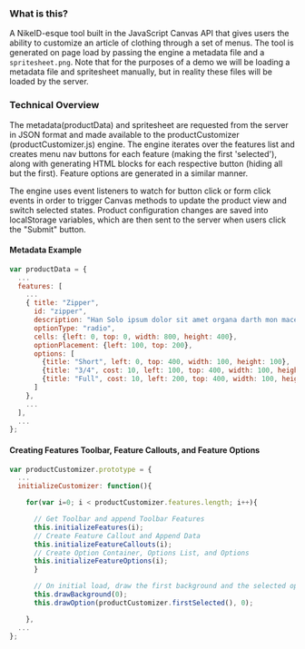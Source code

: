 ### What is this?
A NikeID-esque tool built in the JavaScript Canvas API that gives users the ability to customize an article of clothing through a set of menus. The tool is generated on page load by passing the engine a metadata file and a `spritesheet.png`. Note that for the purposes of a demo we will be loading a metadata file and spritesheet manually, but in reality these files will be loaded by the server.

### Technical Overview
The metadata(productData) and spritesheet are requested from the server in JSON format and made available to the productCustomizer (productCustomizer.js) engine. The engine iterates over the features list and creates menu nav buttons for each feature (making the first 'selected'), along with generating HTML blocks for each respective button (hiding all but the first). Feature options are generated in a similar manner.

The engine uses event listeners to watch for button click or form click events in order to trigger Canvas methods to update the product view and switch selected states. Product configuration changes are saved into localStorage variables, which are then sent to the server when users click the "Submit" button.

#### Metadata Example
```javascript
var productData = {
  ...
  features: [
    ...
    { title: "Zipper",
      id: "zipper",
      description: "Han Solo ipsum dolor sit amet organa darth mon mace dagobah alderaan coruscant hutt ben amidala. Solo kashyyyk dooku skywalker mandalore boba jabba. Kamino moff calrissian kenobi luuke dooku ackbar.",
      optionType: "radio",
      cells: {left: 0, top: 0, width: 800, height: 400},
      optionPlacement: {left: 100, top: 200},
      options: [
        {title: "Short", left: 0, top: 400, width: 100, height: 100},
        {title: "3/4", cost: 10, left: 100, top: 400, width: 100, height: 100},
        {title: "Full", cost: 10, left: 200, top: 400, width: 100, height: 100, selected: true}
      ]
    },
    ...
  ],
  ...
};
```

#### Creating Features Toolbar, Feature Callouts, and Feature Options
```javascript
var productCustomizer.prototype = {
  ...
  initializeCustomizer: function(){

    for(var i=0; i < productCustomizer.features.length; i++){

      // Get Toolbar and append Toolbar Features
      this.initializeFeatures(i);
      // Create Feature Callout and Append Data
      this.initializeFeatureCallouts(i);
      // Create Option Container, Options List, and Options
      this.initializeFeatureOptions(i);
      }

      // On initial load, draw the first background and the selected option (or the first if none are selected)
      this.drawBackground(0);
      this.drawOption(productCustomizer.firstSelected(), 0);

    },
  ...
};
```
